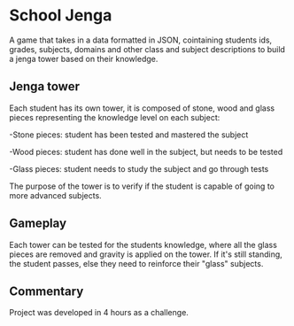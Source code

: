 # School Jenga

A game that takes in a data formatted in JSON, cointaining students ids, grades, subjects, domains and other class and subject descriptions to build a jenga tower based on their knowledge.

## Jenga tower

Each student has its own tower, it is composed of stone, wood and glass pieces representing the knowledge level on each subject:

-Stone pieces: student has been tested and mastered the subject

-Wood pieces: student has done well in the subject, but needs to be tested

-Glass pieces: student needs to study the subject and go through tests

The purpose of the tower is to verify if the student is capable of going to more advanced subjects.

## Gameplay

Each tower can be tested for the students knowledge, where all the glass pieces are removed and gravity is applied on the tower. If it's still standing, the student passes, else they need to
reinforce their "glass" subjects.

## Commentary

Project was developed in 4 hours as a challenge.
